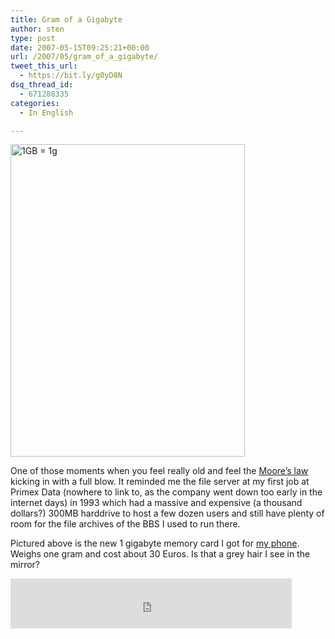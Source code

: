 ```yaml
---
title: Gram of a Gigabyte
author: sten
type: post
date: 2007-05-15T09:25:21+00:00
url: /2007/05/gram_of_a_gigabyte/
tweet_this_url:
  - https://bit.ly/g0yD8N
dsq_thread_id:
  - 671288335
categories:
  - In English

---
```

[<img src="http://farm1.static.flickr.com/226/499134710_73ec08e713.jpg" width="375" height="500" alt="1GB = 1g" />][1]
  
One of those moments when you feel really old and feel the [Moore&#8217;s law][2] kicking in with a full blow. It reminded me the file server at my first job at Primex Data (nowhere to link to, as the company went down too early in the internet days) in 1993 which had a massive and expensive (a thousand dollars?) 300MB harddrive to host a few dozen users and still have plenty of room for the file archives of the BBS I used to run there.
  
Pictured above is the new 1 gigabyte memory card I got for [my phone][3]. Weighs one gram and cost about 30 Euros. Is that a grey hair I see in the mirror?

<iframe src="http://www.facebook.com/plugins/like.php?href=http%3A%2F%2Fsten.tamkivi.com%2F2007%2F05%2Fgram_of_a_gigabyte%2F&layout=standard&show_faces=true&width=450&action=like&colorscheme=light&height=80" scrolling="no" frameborder="0" style="border:none; overflow:hidden; width:450px; height:80px;" allowTransparency="true"></iframe>

 [1]: http://www.flickr.com/photos/seikatsu/499134710/ "Photo Sharing"
 [2]: http://en.wikipedia.org/wiki/Moore's_law
 [3]: http://sten.tamkivi.com/2007/04/byebye_nokia_e70.html